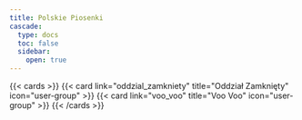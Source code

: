 ```yaml
---
title: Polskie Piosenki
cascade:
  type: docs
  toc: false
  sidebar:
    open: true
---
```


{{< cards >}}
  {{< card link="oddzial_zamkniety" title="Oddział Zamknięty" icon="user-group" >}}
  {{< card link="voo_voo" title="Voo Voo" icon="user-group" >}}
{{< /cards >}}